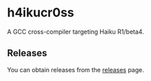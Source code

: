 # h4ikucr0ss

A GCC cross-compiler targeting Haiku R1/beta4.

## Releases

You can obtain releases from the  [releases](https://github.com/AmanoTeam/h4ikucr0ss/releases) page.
